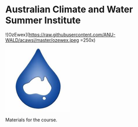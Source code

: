# Australian Climate and Water Summer Institute

![OzEwex](https://raw.githubusercontent.com/ANU-WALD/acawsi/master/ozewex.jpeg =250x)

<img src="https://raw.githubusercontent.com/ANU-WALD/acawsi/master/ozewex.jpeg" alt="ozewex" width="200"/>

Materials for the course.
